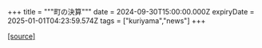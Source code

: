 +++
title = """町の決算"""
date = 2024-09-30T15:00:00.000Z
expiryDate = 2025-01-01T04:23:59.574Z
tags = ["kuriyama","news"]
+++


[[source]](https://www.town.kuriyama.hokkaido.jp/soshiki/32/595.html)
